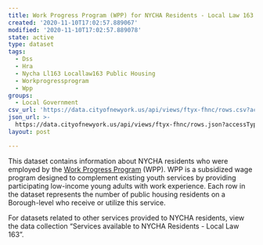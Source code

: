 ```yaml
---
title: Work Progress Program (WPP) for NYCHA Residents - Local Law 163
created: '2020-11-10T17:02:57.889067'
modified: '2020-11-10T17:02:57.889078'
state: active
type: dataset
tags:
  - Dss
  - Hra
  - Nycha Ll163 Locallaw163 Public Housing
  - Workprogressprogram
  - Wpp
groups:
  - Local Government
csv_url: 'https://data.cityofnewyork.us/api/views/ftyx-fhnc/rows.csv?accessType=DOWNLOAD'
json_url: >-
  https://data.cityofnewyork.us/api/views/ftyx-fhnc/rows.json?accessType=DOWNLOAD
layout: post

---
```

This dataset contains information about NYCHA residents who were employed by the <a href="http://www.nyc.gov/html/ymi/downloads/pdf/work-progress-program.pdf">Work Progress Program</a> (WPP). WPP is a subsidized wage program designed to complement existing youth services by providing participating low-income young adults with work experience. Each row in the dataset represents the number of public housing residents on a Borough-level who receive or utilize this service.

For datasets related to other services provided to NYCHA residents, view the data collection “Services available to NYCHA Residents - Local Law 163”.
